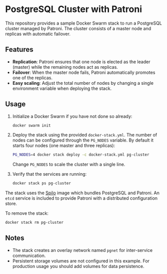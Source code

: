 # PostgreSQL Cluster with Patroni

This repository provides a sample Docker Swarm stack to run a PostgreSQL
cluster managed by Patroni. The cluster consists of a master node and
replicas with automatic failover.

## Features

- **Replication**: Patroni ensures that one node is elected as the leader
  (master) while the remaining nodes act as replicas.
- **Failover**: When the master node fails, Patroni automatically
  promotes one of the replicas.
- **Easy scaling**: Adjust the total number of nodes by changing a single
  environment variable when deploying the stack.

## Usage

1. Initialize a Docker Swarm if you have not done so already:

   ```bash
   docker swarm init
   ```

2. Deploy the stack using the provided `docker-stack.yml`. The number of
   nodes can be configured through the `PG_NODES` variable. By default it
   starts four nodes (one master and three replicas):

   ```bash
   PG_NODES=4 docker stack deploy -c docker-stack.yml pg-cluster
   ```

   Change `PG_NODES` to scale the cluster with a single line.

3. Verify that the services are running:

   ```bash
   docker stack ps pg-cluster
   ```

The stack uses the [Spilo](https://github.com/zalando/spilo) image which
bundles PostgreSQL and Patroni. An `etcd` service is included to provide
Patroni with a distributed configuration store.

To remove the stack:

```bash
docker stack rm pg-cluster
```

## Notes

- The stack creates an overlay network named `pgnet` for inter-service
  communication.
- Persistent storage volumes are not configured in this example. For
  production usage you should add volumes for data persistence.
